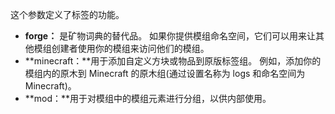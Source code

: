这个参数定义了标签的功能。

* **forge：** 是矿物词典的替代品。 如果你提供模组命名空间，它们可以用来让其他模组创建者使用你的模组来访问他们的模组。
* **minecraft：**用于添加自定义方块或物品到原版标签组。 例如，添加你的模组内的原木到 Minecraft 的原木组(通过设置名称为 logs 和命名空间为 Minecraft)。
* **mod：**用于对模组中的模组元素进行分组，以供内部使用。